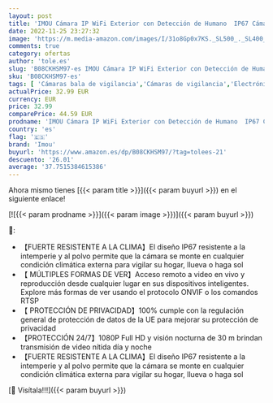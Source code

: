 ```yaml
---
layout: post
title: 'IMOU Cámara IP WiFi Exterior con Detección de Humano  IP67 Cámara Vigilancia WiFi Exterior Interior Visión Nocturna 30m  1080P  Alarma Instantánea  Compatible con Alexa & Google  Bullet 2C'
date: 2022-11-25 23:27:32
image: 'https://m.media-amazon.com/images/I/31o8Gp0x7KS._SL500_._SL400_.jpg'
comments: true
category: ofertas
author: 'tole.es'
slug: 'B08CKHSM97-es IMOU Cámara IP WiFi Exterior con Detección de Humano IP67...'
sku: 'B08CKHSM97-es'
tags: [ 'Cámaras bala de vigilancia','Cámaras de vigilancia','Electrónica','Fotografía y videocámaras','alexa','imou','🇪🇸', ]
actualPrice: 32.99 EUR
currency: EUR
price: 32.99
comparePrice: 44.59 EUR
prodname: 'IMOU Cámara IP WiFi Exterior con Detección de Humano  IP67 Cámara Vigilancia WiFi Exterior Interior Visión Nocturna 30m  1080P  Alarma Instantánea  Compatible con Alexa & Google  Bullet 2C'
country: 'es'
flag: '🇪🇸'
brand: 'Imou'
buyurl: 'https://www.amazon.es/dp/B08CKHSM97/?tag=tolees-21'
descuento: '26.01'
average: '37.7515384615386'
---
```


Ahora mismo tienes [{{< param title >}}]({{< param buyurl >}}) en el siguiente enlace!

[![{{< param prodname >}}]({{< param image >}})]({{< param buyurl >}})

🔎:

- 【FUERTE RESISTENTE A LA CLIMA】El diseño IP67 resistente a la intemperie y al polvo permite que la cámara se monte en cualquier condición climática externa para vigilar su hogar, llueva o haga sol
- 【 MÚLTIPLES FORMAS DE VER】Acceso remoto a video en vivo y reproducción desde cualquier lugar en sus dispositivos inteligentes. Explore más formas de ver usando el protocolo ONVIF o los comandos RTSP
- 【 PROTECCIÓN DE PRIVACIDAD】100% cumple con la regulación general de protección de datos de la UE para mejorar su protección de privacidad
- 【PROTECCIÓN 24/7】1080P Full HD y visión nocturna de 30 m brindan transmisión de video nítida día y noche
- 【FUERTE RESISTENTE A LA CLIMA】El diseño IP67 resistente a la intemperie y al polvo permite que la cámara se monte en cualquier condición climática externa para vigilar su hogar, llueva o haga sol

[🛒 Visítala!!!]({{< param buyurl >}})
